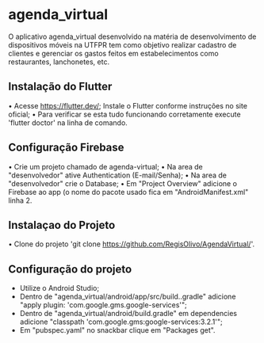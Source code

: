 # agenda_virtual

O aplicativo agenda_virtual desenvolvido na matéria de desenvolvimento de dispositivos móveis na UTFPR tem como objetivo realizar cadastro de clientes e gerenciar os gastos feitos em estabelecimentos como restaurantes, lanchonetes, etc.

## Instalação do Flutter

• Acesse https://flutter.dev/; Instale o Flutter conforme instruções no site oficial; 
• Para verificar se esta tudo funcionando corretamente execute 'flutter doctor' na linha de comando.

## Configuração Firebase

• Crie um projeto chamado de agenda-virtual; 
• Na area de "desenvolvedor" ative Authentication (E-mail/Senha); 
• Na area de "desenvolvedor" crie o Database; 
• Em "Project Overview" adicione o Firebase ao app (o nome do pacote usado fica em "AndroidManifest.xml" linha 2.

## Instalaçao do Projeto

• Clone do projeto 'git clone https://github.com/RegisOlivo/AgendaVirtual/'.

## Configuração do projeto

- Utilize o Android Studio;
- Dentro de "agenda_virtual/android/app/src/build..gradle" adicione "apply plugin: 'com.google.gms.google-services'"; 
- Dentro de "agenda_virtual/android/build.gradle" em dependencies adicione "classpath 'com.google.gms:google-services:3.2.1'"; 
- Em "pubspec.yaml" no snackbar clique em "Packages get".

